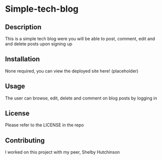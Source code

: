 # Simple-tech-blog

## Description

This is a simple tech blog were you will be able to post, comment, edit and and delete posts upon signing up

## Installation 

None required, you can view the deployed site here! (placeholder)

## Usage 

The user can browse, edit, delete and comment on blog posts by logging in 

## License 

Please refer to the LICENSE in the repo

## Contributing 

I worked on this project with my peer, Shelby Hutchinson 